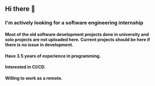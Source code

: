 ## Hi there 👋
### I'm actively looking for a software engineering internship

#### Most of the old software development projects done in university and solo projects are not uploaded here. Current projects should be here if there is no issue in development.
#### Have 3.5 years of experience in programming.
#### Interested in CI/CD.
#### Willing to work as a remote.

<!--
**Gv3N/Gv3N** is a ✨ _special_ ✨ repository because its `README.md` (this file) appears on your GitHub profile.

Here are some ideas to get you started:

- 🔭 I’m currently working on ...
- 🌱 I’m currently learning ...
- 👯 I’m looking to collaborate on ...
- 🤔 I’m looking for help with ...
- 💬 Ask me about ...
- 📫 How to reach me: ...
- 😄 Pronouns: ...
- ⚡ Fun fact: ...
-->
